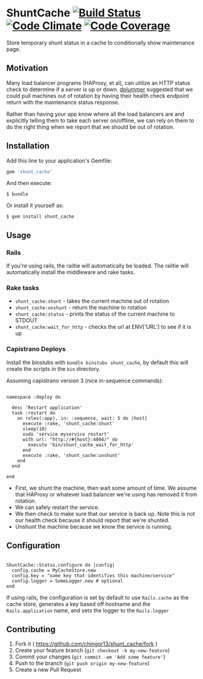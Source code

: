 # ShuntCache [![Build Status](https://travis-ci.org/chingor13/shunt_cache.png)](https://travis-ci.org/chingor13/shunt_cache)  [![Code Climate](https://codeclimate.com/github/chingor13/shunt_cache.png)](https://codeclimate.com/github/chingor13/shunt_cache) [![Code Coverage](https://codeclimate.com/github/chingor13/shunt_cache/coverage.png)](https://codeclimate.com/github/chingor13/shunt_cache)

Store temporary shunt status in a cache to conditionally show maintenance page.

## Motivation

Many load balancer programs (HAProxy, et al), can utilize an HTTP status check to determine if a server is up or down. [dplummer](https://github.com/dplummer) suggested that we could pull machines out of rotation by having their health check endpoint return with the maintenance status response.

Rather than having your app know where all the load balancers are and explicitly telling them to take each server on/offline, we can rely on them to do the right thing when we report that we should be out of rotation.

## Installation

Add this line to your application's Gemfile:

```ruby
gem 'shunt_cache'
```

And then execute:

    $ bundle

Or install it yourself as:

    $ gem install shunt_cache

## Usage

### Rails

If you're using rails, the railtie will automatically be loaded. The railtie will automatically install the middleware and rake tasks.

### Rake tasks

* `shunt_cache:shunt` - takes the current machine out of rotation
* `shunt_cache:unshunt` - return the machine to rotation
* `shunt_cache:status` - prints the status of the current machine to STDOUT
* `shunt_cache:wait_for_http` - checks the url at ENV['URL'] to see if it is up

### Capistrano Deploys

Install the binstubs with `bundle binstubs shunt_cache`, by default this will
create the scripts in the `bin` directory.

Assuming capistrano version 3 (nice in-sequence commands):

```

namespace :deploy do

  desc 'Restart application'
  task :restart do
    on roles(:app), in: :sequence, wait: 5 do |host|
      execute :rake, 'shunt_cache:shunt'
      sleep(10)
      sudo 'service myservice restart'
      with url: "http://#{host}:4004/" do
        execute 'bin/shunt_cache_wait_for_http'
      end
      execute :rake, 'shunt_cache:unshunt'
    end
  end

end

```

* First, we shunt the machine, then wait some amount of time. We assume that HAProxy or whatever load balancer we're using has removed it from rotation.
* We can safely restart the service. 
* We then check to make sure that our service is back up. Note this is not our health check because it should report that we're shunted.
* Unshunt the machine because we know the service is running.

## Configuration

```

ShuntCache::Status.configure do |config|
  config.cache = MyCacheStore.new
  config.key = "some key that identifies this machine/service"
  config.logger = SomeLogger.new # optional
end

```

If using rails, the configuration is set by default to use `Rails.cache` as the cache store, generates a key based off hostname and the `Rails.application` name, and sets the logger to the `Rails.logger`

## Contributing

1. Fork it ( https://github.com/chingor13/shunt_cache/fork )
2. Create your feature branch (`git checkout -b my-new-feature`)
3. Commit your changes (`git commit -am 'Add some feature'`)
4. Push to the branch (`git push origin my-new-feature`)
5. Create a new Pull Request
